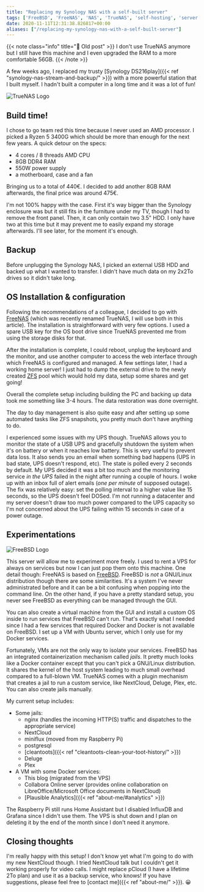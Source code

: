 ```yaml
---
title: "Replacing my Synology NAS with a self-built server"
tags: ['FreeBSD', 'FreeNAS', 'NAS', 'TrueNAS', 'self-hosting', 'server']
date: 2020-11-11T12:31:38.826817+00:00
aliases: ["/replacing-my-synology-nas-with-a-self-built-server"]
---
```

{{< note class="info" title="👴 Old post" >}}
I don't use TrueNAS anymore but I still have this machine and I even upgraded the RAM to a more comfortable 56GB.
{{< /note >}}

A few weeks ago, I replaced my trusty [Synology DS216play]({{< ref "synology-nas-stream-and-backup/" >}}) with a more powerful station that I built myself. I hadn't built a computer in a long time and it was a lot of fun!

![TrueNAS Logo](26.svg)<!--more-->

## Build time!
I chose to go team red this time because I never used an AMD processor. I picked a Ryzen 5 3400G which should be more than enough for the next few years. A quick detour on the specs:

* 4 cores / 8 threads AMD CPU
* 8GB DDR4 RAM
* 550W power supply
* a motherboard, case and a fan

Bringing us to a total of 440€. I decided to add another 8GB RAM afterwards, the final price was around 475€.

I'm not 100% happy with the case. First it's way bigger than the Synology enclosure was but it still fits in the furniture under my TV, though I had to remove the front panel. Then, it can only contain two 3.5" HDD. I only have two at this time but it may prevent me to easily expand my storage afterwards. I'll see later, for the moment it's enough.

## Backup
Before unplugging the Synology NAS, I picked an external USB HDD and backed up what I wanted to transfer. I didn't have much data on my 2x2To drives so it didn't take long.

## OS Installation & configuration

Following the recommendations of a colleague, I decided to go with [FreeNAS](https://www.truenas.com/) (which was recently renamed TrueNAS, I will use both in this article). The installation is straightforward with very few options. I used a spare USB key for the OS boot drive since TrueNAS prevented me from using the storage disks for that.

After the installation is complete, I could reboot, unplug the keyboard and the monitor, and use another computer to access the web interface through which FreeNAS is configured and managed. A few settings later, I had a working home server! I just had to dump the external drive to the newly created [ZFS](https://en.wikipedia.org/wiki/ZFS) pool which would hold my data, setup some shares and get going!

Overall the complete setup including building the PC and backing up data took me something like 3-4 hours. The data restoration was done overnight.

The day to day management is also quite easy and after setting up some automated tasks like ZFS snapshots, you pretty much don't have anything to do.

I experienced some issues with my UPS though. TrueNAS allows you to monitor the state of a USB UPS and gracefully shutdown the system when it's on battery or when it reaches low battery. This is very useful to prevent data loss. It also sends you an email when something bad happens (UPS in bad state, UPS doesn't respond, etc). The state is polled every 2 seconds by default. My UPS decided it was a bit too much and the monitoring service *in the UPS* failed in the night after running a couple of hours. I woke up with an inbox full of alert emails (*one per minute* of supposed outage). The fix was relatively easy: set the polling interval to a higher value like 15 seconds, so the UPS doesn't feel DOSed. I'm not running a datacenter and my server doesn't draw too much power compared to the UPS capacity so I'm not concerned about the UPS failing within 15 seconds in case of a power outage.

## Experimentations
![FreeBSD Logo](28.png)

This server will allow me to experiment more freely. I used to rent a VPS for always on services but now I can just pop them onto this machine. One detail though: FreeNAS is based on [FreeBSD](https://en.wikipedia.org/wiki/FreeBSD). FreeBSD is *not* a GNU/Linux distribution though there are some similarities. It's a system I've never administrated before and it can be a bit confusing when popping into the command line. On the other hand, if you have a pretty standard setup, you never see FreeBSD as everything can be managed through the GUI.

You can also create a virtual machine from the GUI and install a custom OS inside to run services that FreeBSD can't run. That's exactly what I needed since I had a few services that required Docker and Docker is not available on FreeBSD. I set up a VM with Ubuntu server, which I only use for my Docker services.

Fortunately, VMs are not the only way to isolate your services. FreeBSD has an integrated containerization mechanism called *jails*. It pretty much looks like a Docker container except that you can't pick a GNU/Linux distribution. It shares the kernel of the host system leading to much small overhead compared to a full-blown VM. TrueNAS comes with a plugin mechanism that creates a jail to run a custom service, like NextCloud, Deluge, Plex, etc. You can also create jails manually.

My current setup includes:

* Some jails:
    * nginx (handles the incoming HTTP(S) traffic and dispatches to the appropriate service)
    * NextCloud
    * miniflux (moved from my Raspberry Pi)
    * postgresql
    * [cleantoots]({{< ref "cleantoots-clean-your-toot-history/" >}})
    * Deluge
    * Plex
* A VM with some Docker services:
    * This blog (migrated from the VPS)
    * Collabora Online server (provides online collaboration on LibreOffice/Microsoft Office documents in NextCloud)
    * [Plausible Analytics]({{< ref "about-me/#analytics" >}})

The Raspberry Pi still runs Home Assistant but I disabled InfluxDB and Grafana since I didn't use them. The VPS is shut down and I plan on deleting it by the end of the month since I don't need it anymore.

## Closing thoughts
I'm really happy with this setup! I don't know yet what I'm going to do with my new NextCloud though. I tried NextCloud talk but I couldn't get it working properly for video calls. I might replace pCloud (I have a lifetime 2To plan) and use it as a backup service, who knows! If you have suggestions, please feel free to [contact me]({{< ref "about-me/" >}}). 😀
